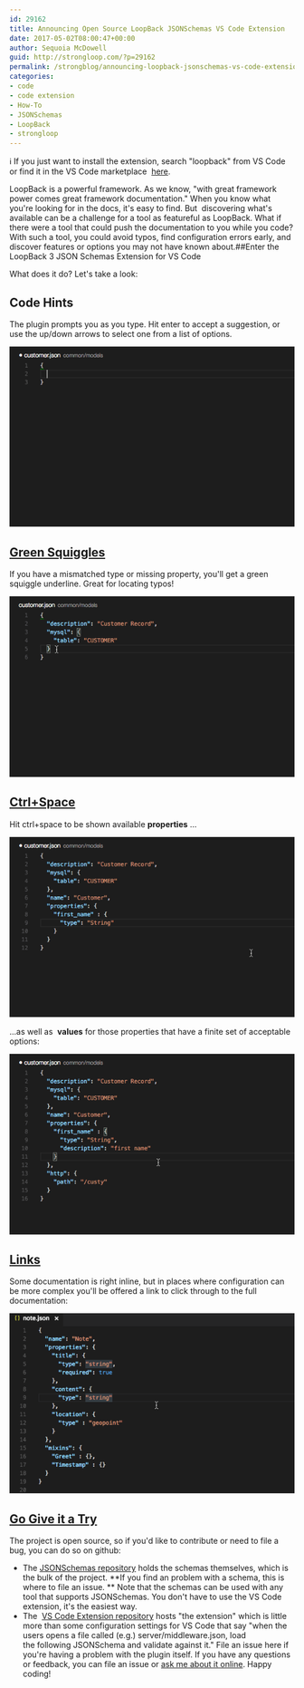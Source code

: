 ```yaml
---
id: 29162
title: Announcing Open Source LoopBack JSONSchemas VS Code Extension
date: 2017-05-02T08:00:47+00:00
author: Sequoia McDowell
guid: http://strongloop.com/?p=29162
permalink: /strongblog/announcing-loopback-jsonschemas-vs-code-extension/
categories: 
- code
- code extension
- How-To
- JSONSchemas
- LoopBack
- strongloop
---
```


ℹ️
If you just want to install the extension, search "loopback" from VS Code or find it in the VS Code marketplace 
[here](https://marketplace.visualstudio.com/items?itemName=sequoia.loopback-json-schemas).

LoopBack is a powerful framework. As we know, "with great framework power comes great framework documentation." When you know what you're looking for in the docs, it's easy to find. But 
discovering what's available can be a challenge for a tool as featureful as LoopBack. What if there were a tool that could 
push the documentation to you while you code? With such a tool, you could avoid typos, find configuration errors early, and discover features or options you may not have known about.##Enter the LoopBack 3 JSON Schemas Extension for VS Code

What does it do? Let's take a look:

<h2>Code Hints</h2>

The plugin prompts you as you type. Hit enter to accept a suggestion, or use the up/down arrows to select one from a list of options.


[![Announcing Open Source LoopBack JSONSchemas VS Code Extension: demo of code hinting](https://github.com/Sequoia/loopback-json-schemas-vscode/raw/master/hints.gif)](https://github.com/Sequoia/loopback-json-schemas-vscode/blob/master/hints.gif)

<h2><a class="no_icon" href="https://github.com/sequoia/loopback-json-schemas-vscode#green-squiggles">Green Squiggles</a></h2>

<p>If you have a mismatched type or missing property, you'll get a green squiggle underline. Great for locating typos!</p>


[![Announcing Open Source LoopBack JSONSchemas VS Code Extension: demo of green squiggles on problems](https://github.com/Sequoia/loopback-json-schemas-vscode/raw/master/green-squiggles.gif)](https://github.com/Sequoia/loopback-json-schemas-vscode/blob/master/green-squiggles.gif)

<h2><a class="no_icon" href="https://github.com/sequoia/loopback-json-schemas-vscode#ctrlspace">Ctrl+Space</a></h2>

Hit 
ctrl+space to be shown available 
**properties**
...


[![Announcing Open Source LoopBack JSONSchemas VS Code Extension: ctrl+space demo](https://github.com/Sequoia/loopback-json-schemas-vscode/raw/master/ctrl-space.gif)](https://github.com/Sequoia/loopback-json-schemas-vscode/blob/master/ctrl-space.gif)

...as well as 
**values**
 for those properties that have a finite set of acceptable options:


[![Announcing Open Source LoopBack JSONSchemas VS Code Extension: ctrl+space demo for enumerated type](https://github.com/Sequoia/loopback-json-schemas-vscode/raw/master/ctrl-space-type.gif)](https://github.com/Sequoia/loopback-json-schemas-vscode/blob/master/ctrl-space-type.gif)

<h2><a class="no_icon" href="https://github.com/sequoia/loopback-json-schemas-vscode#links">Links</a></h2>

Some documentation is right inline, but in places where configuration can be more complex you'll be offered a link to click through to the full documentation:


[![Announcing Open Source LoopBack JSONSchemas VS Code Extension: clicking links from tooltip](https://github.com/Sequoia/loopback-json-schemas-vscode/raw/master/links.gif)](https://github.com/Sequoia/loopback-json-schemas-vscode/blob/master/links.gif)

<h2><a class="no_icon" href="https://marketplace.visualstudio.com/items?itemName=sequoia.loopback-json-schemas">Go Give it a Try</a></h2>

The project is open source, so if you'd like to contribute or need to file a bug, you can do so on github:

- The [JSONSchemas repository](https://github.com/sequoia/loopback-json-schemas) holds the schemas themselves, which is the bulk of the project. **If you find an problem with a schema, this is where to file an issue. ** Note that the schemas can be used with any tool that supports JSONSchemas. You don't have to use the VS Code extension, it's the easiest way.
- The 
[VS Code Extension repository](https://github.com/sequoia/loopback-json-schemas-vscode) hosts "the extension" which is little more than some configuration settings for VS Code that say "when the users opens a file called (e.g.) 
server/middleware.json, load the following JSONSchema and validate against it." File an issue here if you're having a problem with the plugin itself.
If you have any questions or feedback, you can file an issue or 
[ask me about it online](https://twitter.com/_sequoia). Happy coding!